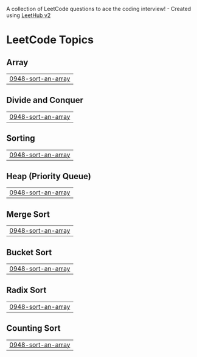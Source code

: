 A collection of LeetCode questions to ace the coding interview! - Created using [LeetHub v2](https://github.com/arunbhardwaj/LeetHub-2.0)
<!---LeetCode Topics Start-->
# LeetCode Topics
## Array
|  |
| ------- |
| [0948-sort-an-array](https://github.com/NaveedMalik91/Leet_Code/tree/master/0948-sort-an-array) |
## Divide and Conquer
|  |
| ------- |
| [0948-sort-an-array](https://github.com/NaveedMalik91/Leet_Code/tree/master/0948-sort-an-array) |
## Sorting
|  |
| ------- |
| [0948-sort-an-array](https://github.com/NaveedMalik91/Leet_Code/tree/master/0948-sort-an-array) |
## Heap (Priority Queue)
|  |
| ------- |
| [0948-sort-an-array](https://github.com/NaveedMalik91/Leet_Code/tree/master/0948-sort-an-array) |
## Merge Sort
|  |
| ------- |
| [0948-sort-an-array](https://github.com/NaveedMalik91/Leet_Code/tree/master/0948-sort-an-array) |
## Bucket Sort
|  |
| ------- |
| [0948-sort-an-array](https://github.com/NaveedMalik91/Leet_Code/tree/master/0948-sort-an-array) |
## Radix Sort
|  |
| ------- |
| [0948-sort-an-array](https://github.com/NaveedMalik91/Leet_Code/tree/master/0948-sort-an-array) |
## Counting Sort
|  |
| ------- |
| [0948-sort-an-array](https://github.com/NaveedMalik91/Leet_Code/tree/master/0948-sort-an-array) |
<!---LeetCode Topics End-->